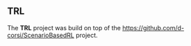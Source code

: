## TRL

The **TRL** project was build on top of the https://github.com/d-corsi/ScenarioBasedRL project.